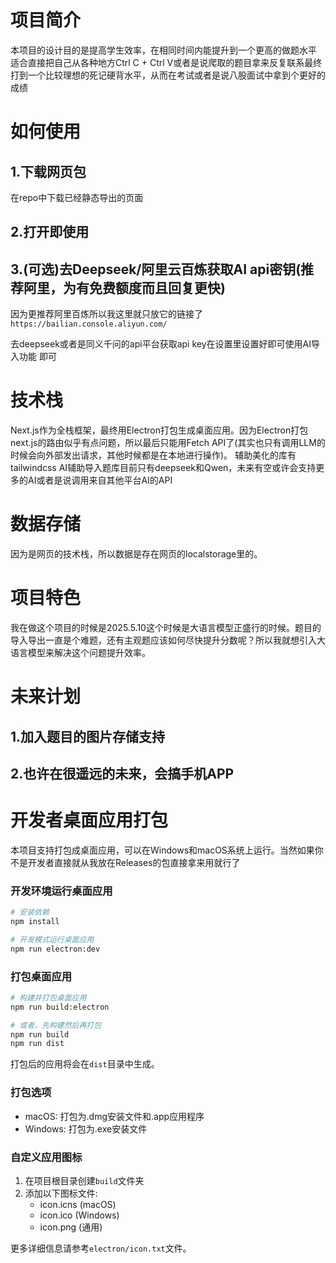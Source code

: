 # 项目简介
本项目的设计目的是提高学生效率，在相同时间内能提升到一个更高的做题水平
适合直接把自己从各种地方Ctrl C + Ctrl V或者是说爬取的题目拿来反复联系最终打到一个比较理想的死记硬背水平，从而在考试或者是说八股面试中拿到个更好的成绩
# 如何使用
## 1.下载网页包
在repo中下载已经静态导出的页面
## 2.打开即使用

## 3.(可选)去Deepseek/阿里云百炼获取AI api密钥(推荐阿里，为有免费额度而且回复更快)
因为更推荐阿里百炼所以我这里就只放它的链接了`https://bailian.console.aliyun.com/`

去deepseek或者是同义千问的api平台获取api key在设置里设置好即可使用AI导入功能
即可
# 技术栈
Next.js作为全栈框架，最终用Electron打包生成桌面应用。因为Electron打包next.js的路由似乎有点问题，所以最后只能用Fetch API了(其实也只有调用LLM的时候会向外部发出请求，其他时候都是在本地进行操作)。
辅助美化的库有tailwindcss
AI辅助导入题库目前只有deepseek和Qwen，未来有空或许会支持更多的AI或者是说调用来自其他平台AI的API
# 数据存储
因为是网页的技术栈，所以数据是存在网页的localstorage里的。
# 项目特色
我在做这个项目的时候是2025.5.10这个时候是大语言模型正盛行的时候。题目的导入导出一直是个难题，还有主观题应该如何尽快提升分数呢？所以我就想引入大语言模型来解决这个问题提升效率。
# 未来计划
## 1.加入题目的图片存储支持
## 2.也许在很遥远的未来，会搞手机APP
# 开发者桌面应用打包

本项目支持打包成桌面应用，可以在Windows和macOS系统上运行。当然如果你不是开发者直接就从我放在Releases的包直接拿来用就行了

### 开发环境运行桌面应用

```bash
# 安装依赖
npm install

# 开发模式运行桌面应用
npm run electron:dev
```

### 打包桌面应用

```bash
# 构建并打包桌面应用
npm run build:electron

# 或者，先构建然后再打包
npm run build
npm run dist
```

打包后的应用将会在`dist`目录中生成。

### 打包选项

- macOS: 打包为.dmg安装文件和.app应用程序
- Windows: 打包为.exe安装文件

### 自定义应用图标

1. 在项目根目录创建`build`文件夹
2. 添加以下图标文件:
   - icon.icns (macOS)
   - icon.ico (Windows)
   - icon.png (通用)

更多详细信息请参考`electron/icon.txt`文件。
